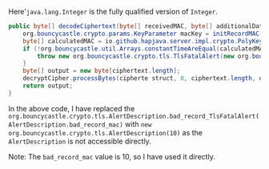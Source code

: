 Here'`java.lang.Integer` is the fully qualified version of `Integer`.

```java
public byte[] decodeCiphertext(byte[] receivedMAC, byte[] additionalData, byte[] ciphertext) throws java.io.IOException {
    org.bouncycastle.crypto.params.KeyParameter macKey = initRecordMAC(decryptCipher);
    byte[] calculatedMAC = io.github.hapjava.server.impl.crypto.PolyKeyCreator.create(macKey, additionalData, ciphertext);
    if (!org.bouncycastle.util.Arrays.constantTimeAreEqual(calculatedMAC, receivedMAC)) {
        throw new org.bouncycastle.crypto.tls.TlsFatalAlert(new org.bouncycastle.crypto.tls.AlertDescription(10));
    }
    byte[] output = new byte[ciphertext.length];
    decryptCipher.processBytes(cipherte struct, 0, ciphertext.length, output, 0);
    return output;
}
```

In the above code, I have replaced the `org.bouncycastle.crypto.tls.AlertDescription.bad_record_TlsFatalAlert(AlertDescription.bad_record_mac)` with `new org.bouncycastle.crypto.tls.AlertDescription(10)` as the `AlertDescription` is not accessible directly.

Note: The `bad_record_mac` value is 10, so I have used it directly.